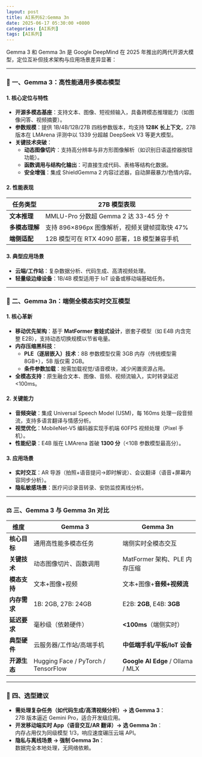 ```yaml
---
layout: post
title: AI系列62:Gemma 3n
date: 2025-06-17 05:30:00 +0800
categories: [AI系列]
tags: [AI系列]
---
```

Gemma 3 和 Gemma 3n 是 Google DeepMind 在 2025 年推出的两代开源大模型，定位互补但技术架构与应用场景差异显著：

---

### 🧠 **一、Gemma 3：高性能通用多模态模型**  
#### **1. 核心定位与特性**  
- **开源多模态基座**：支持文本、图像、短视频输入，具备跨模态推理能力（如图像问答、视频摘要）。  
- **参数规模**：提供 1B/4B/12B/27B 四档参数版本，均支持 **128K 长上下文**，27B 版本在 LMArena 评测中以 1339 分超越 DeepSeek V3 等更大模型。  
- **关键技术突破**：  
  - **动态图像切片**：支持高分辨率与非方形图像解析（如识别日语遥控器按钮功能）。  
  - **函数调用与结构化输出**：可直接生成代码、表格等结构化数据。  
  - **安全增强**：集成 ShieldGemma 2 内容过滤器，自动屏蔽暴力/色情内容。  

#### **2. 性能表现**  
| **任务类型**       | **27B 模型表现**                          |  
|--------------------|------------------------------------------|  
| **文本推理**       | MMLU-Pro 分数超 Gemma 2 达 33-45 分 ↑    |  
| **多模态理解**     | 支持 896×896px 图像解析，视频关键帧提取快 47% |  
| **端侧适配**       | 12B 模型可在 RTX 4090 部署，1B 模型兼容手机 |  

#### **3. 典型应用场景**  
- **云端/工作站**：复杂数据分析、代码生成、高清视频处理。  
- **轻量级边缘设备**：1B/4B 模型适用于 IoT 设备或移动端基础任务。  

---

### 📱 **二、Gemma 3n：端侧全模态实时交互模型**  
#### **1. 核心革新**  
- **移动优先架构**：基于 **MatFormer 套娃式设计**，嵌套子模型（如 E4B 内含完整 E2B），支持动态切换规模以节省电量。  
- **内存压缩黑科技**：  
  - **PLE（逐层嵌入）技术**：8B 参数模型仅需 3GB 内存（传统模型需 8GB+），5B 版仅需 2GB。  
  - **条件参数加载**：按需加载视觉/语音模块，减少闲置资源占用。  
- **全模态支持**：原生融合文本、图像、音频、视频流输入，实时转录延迟 <100ms。  

#### **2. 关键能力**  
- **音频突破**：集成 Universal Speech Model (USM)，每 160ms 处理一段音频流，支持多语言翻译与情感分析。  
- **视觉优化**：MobileNet-V5 编码器实现手机端 60FPS 视频处理（Pixel 手机）。  
- **性能纪录**：E4B 版在 LMArena 首破 **1300 分**（<10B 参数模型最高分）。  

#### **3. 应用场景**  
- **实时交互**：AR 导游（拍照+语音提问→即时解说）、会议翻译（语音+屏幕内容同步分析）。  
- **隐私敏感场景**：医疗问诊录音转录、安防监控离线分析。  

---

### ⚖️ **三、Gemma 3 与 Gemma 3n 对比**  
| **维度**         | **Gemma 3**                          | **Gemma 3n**                         |  
|------------------|--------------------------------------|--------------------------------------|  
| **核心目标**     | 通用高性能多模态任务                 | 端侧实时全模态交互                   |  
| **关键技术**     | 动态图像切片、函数调用               | MatFormer 架构、PLE 内存压缩         |  
| **模态支持**     | 文本+图像+视频                       | 文本+图像+**音频+视频流**            |  
| **内存需求**     | 1B: 2GB, 27B: 24GB                  | E2B: **2GB**, E4B: **3GB**           |  
| **延迟要求**     | 毫秒级（依赖硬件）                   | **<100ms**（端侧实时）               |  
| **典型硬件**     | 云服务器/工作站/高端手机             | **中低端手机/平板/IoT 设备**         |  
| **开源生态**     | Hugging Face / PyTorch / TensorFlow  | **Google AI Edge** / Ollama / MLX    |  

---

### 💎 **四、选型建议**  
- **需处理复杂任务（如代码生成/高清视频分析）→ 选 Gemma 3**：  
  27B 版本逼近 Gemini Pro，适合开发级应用。  
- **开发移动端实时 App（语音交互/AR 翻译）→ 选 Gemma 3n**：  
  内存占用仅为同级模型 1/3，响应速度碾压云端 API。  
- **隐私与离线场景 → 强制 Gemma 3n**：  
  数据完全本地处理，无网络依赖。  

